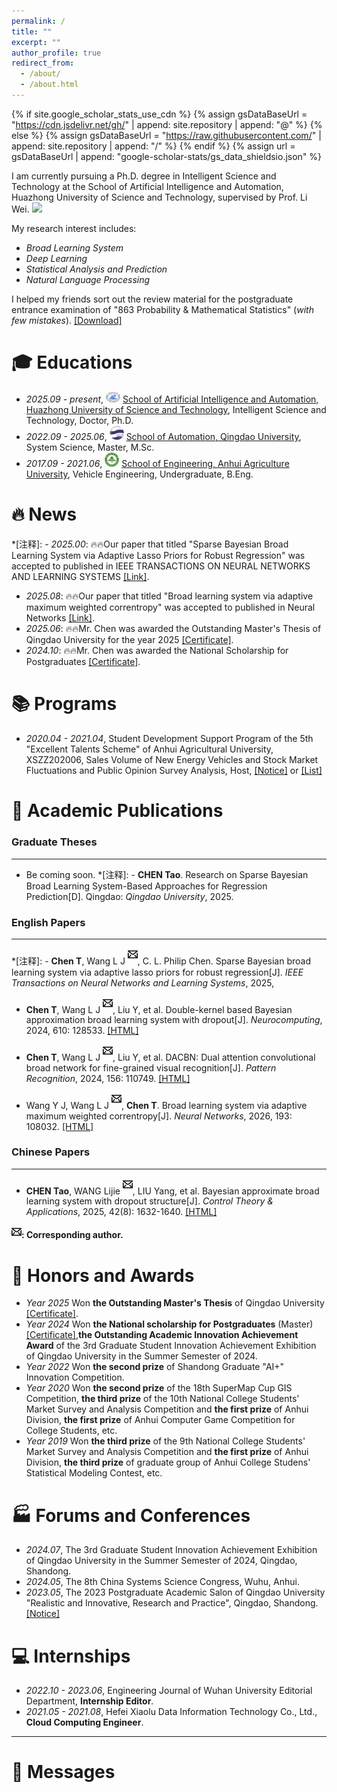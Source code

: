 ```yaml
---
permalink: /
title: ""
excerpt: ""
author_profile: true
redirect_from: 
  - /about/
  - /about.html
---
```


{% if site.google_scholar_stats_use_cdn %}
{% assign gsDataBaseUrl = "https://cdn.jsdelivr.net/gh/" | append: site.repository | append: "@" %}
{% else %}
{% assign gsDataBaseUrl = "https://raw.githubusercontent.com/" | append: site.repository | append: "/" %}
{% endif %}
{% assign url = gsDataBaseUrl | append: "google-scholar-stats/gs_data_shieldsio.json" %}
<div class='paper-box-text' markdown="1">
  
<span class='anchor' id='about-me'></span>

I am currently pursuing a Ph.D. degree in Intelligent Science and Technology at the School of Artificial Intelligence and Automation, Huazhong University of Science and Technology, supervised by Prof. Li Wei. <a href='https://scholar.google.com/citations?user=pj7fXtgAAAAJ&hl=en'><img src="https://img.shields.io/endpoint?url={{ url | url_encode }}&logo=Google%20Scholar&labelColor=f6f6f6&color=9cf&style=flat&label=Citations"></a>

My research interest includes: 
- *Broad Learning System*
- *Deep Learning*
- *Statistical Analysis and Prediction*
- *Natural Language Processing*

I helped my friends sort out the review material for the postgraduate entrance examination of "863 Probability & Mathematical Statistics" (*with few mistakes*). [[Download]](/pdf/概率论与数理统计.pdf) 


<span class='anchor' id='-educations'></span>
# 🎓 Educations
- *2025.09 - present*, <a href="https://english.hust.edu.cn/"><img class="jpg" src="images/HUST.jpg" width="23pt"></a> [School of Artificial Intelligence and Automation, Huazhong University of Science and Technology](http://english.aia.hust.edu.cn/), Intelligent Science and Technology, Doctor, Ph.D.
- *2022.09 - 2025.06*, <a href="http://english.qdu.edu.cn/"><img class="jpg" src="images/qdu.jpg" width="23pt"></a> [School of Automation, Qingdao University](http://zdh.qdu.edu.cn/), System Science, Master, M.Sc.
- *2017.09 - 2021.06*, <a href="http://eng.ahau.edu.cn/"><img class="jpg" src="images/ahau.jpg" width="23pt"></a> [School of Engineering, Anhui Agriculture University](http://gxy.ahau.edu.cn/), Vehicle Engineering, Undergraduate, B.Eng.

<span class='anchor' id='-news'></span>
# 🔥 News 
*[注释]: - *2025.00*: 🔥🔥Our paper that titled "Sparse Bayesian Broad Learning System via Adaptive Lasso Priors for Robust Regression" was accepted to published in IEEE TRANSACTIONS ON NEURAL NETWORKS AND LEARNING SYSTEMS [[Link]]().
- *2025.08*: 🔥🔥Our paper that titled "Broad learning system via adaptive maximum weighted correntropy" was accepted to published in Neural Networks [[Link]](https://doi.org/10.1016/j.neunet.2025.108032).
- *2025.06*: 🔥🔥Mr. Chen was awarded the Outstanding Master's Thesis of Qingdao University for the year 2025 [[Certificate]](/images/qduyouxiuxueweilunwen.jpg).
- *2024.10*: 🔥🔥Mr. Chen was awarded the National Scholarship for Postgraduates [[Certificate]](/images/guojiang.jpg).
 
<span class='anchor' id='-programs'></span>
# 📚 Programs
- *2020.04 - 2021.04*, Student Development Support Program of the 5th "Excellent Talents Scheme" of Anhui Agricultural University, XSZZ202006, Sales Volume of New Energy Vehicles and Stock Market Fluctuations and Public Opinion Survey Analysis, Host, [[Notice]](http://xszz.ahau.edu.cn/info/1013/1793.htm) or [[List]](/Excel/安徽农业大学2020年第五期“优才计划”项目拟立项名单.xls)


<span class='anchor' id='-publications'></span>
# 📝 Academic Publications 
### Graduate Theses
---
- Be coming soon.
*[注释]: -  **CHEN Tao**. Research on Sparse Bayesian Broad Learning System-Based Approaches for Regression Prediction[D]. Qingdao: *Qingdao University*, 2025.
### English Papers
---
*[注释]: -  **Chen T**, Wang L J <sup><svg focusable="false" viewBox="0 0 102 128" height="20" title="Author email or social media contact details icon" class="icon icon-envelope react-xocs-author-icon u-fill-grey8"><path d="M55.8 57.2c-1.78 1.31-5.14 1.31-6.9 0L17.58 34h69.54L55.8 57.19zM0 32.42l42.94 32.62c2.64 1.95 6.02 2.93 9.4 2.93s6.78-.98 9.42-2.93L102 34.34V24H0zM92 88.9L73.94 66.16l-8.04 5.95L83.28 94H18.74l18.38-23.12-8.04-5.96L10 88.94V51.36L0 42.9V104h102V44.82l-10 8.46V88.9"></path></svg></sup>, C. L. Philip Chen. Sparse Bayesian broad learning system via adaptive lasso priors for robust regression[J]. *IEEE Transactions on Neural Networks and Learning Systems*, 2025,

-   **Chen T**, Wang L J <sup><svg focusable="false" viewBox="0 0 102 128" height="20" title="Author email or social media contact details icon" class="icon icon-envelope react-xocs-author-icon u-fill-grey8"><path d="M55.8 57.2c-1.78 1.31-5.14 1.31-6.9 0L17.58 34h69.54L55.8 57.19zM0 32.42l42.94 32.62c2.64 1.95 6.02 2.93 9.4 2.93s6.78-.98 9.42-2.93L102 34.34V24H0zM92 88.9L73.94 66.16l-8.04 5.95L83.28 94H18.74l18.38-23.12-8.04-5.96L10 88.94V51.36L0 42.9V104h102V44.82l-10 8.46V88.9"></path></svg></sup>, Liu Y, et al. Double-kernel based Bayesian approximation broad learning system with dropout[J]. *Neurocomputing*, 2024, 610: 128533.
[[HTML]](https://doi.org/10.1016/j.neucom.2024.128533)

-   **Chen T**, Wang L J <sup><svg focusable="false" viewBox="0 0 102 128" height="20" title="Author email or social media contact details icon" class="icon icon-envelope react-xocs-author-icon u-fill-grey8"><path d="M55.8 57.2c-1.78 1.31-5.14 1.31-6.9 0L17.58 34h69.54L55.8 57.19zM0 32.42l42.94 32.62c2.64 1.95 6.02 2.93 9.4 2.93s6.78-.98 9.42-2.93L102 34.34V24H0zM92 88.9L73.94 66.16l-8.04 5.95L83.28 94H18.74l18.38-23.12-8.04-5.96L10 88.94V51.36L0 42.9V104h102V44.82l-10 8.46V88.9"></path></svg></sup>, Liu Y, et al. DACBN: Dual attention convolutional broad network for fine-grained visual recognition[J]. *Pattern Recognition*, 2024, 156: 110749.
[[HTML]](https://doi.org/10.1016/j.patcog.2024.110749)

-  Wang Y J, Wang L J <sup><svg focusable="false" viewBox="0 0 102 128" height="20" title="Author email or social media contact details icon" class="icon icon-envelope react-xocs-author-icon u-fill-grey8"><path d="M55.8 57.2c-1.78 1.31-5.14 1.31-6.9 0L17.58 34h69.54L55.8 57.19zM0 32.42l42.94 32.62c2.64 1.95 6.02 2.93 9.4 2.93s6.78-.98 9.42-2.93L102 34.34V24H0zM92 88.9L73.94 66.16l-8.04 5.95L83.28 94H18.74l18.38-23.12-8.04-5.96L10 88.94V51.36L0 42.9V104h102V44.82l-10 8.46V88.9"></path></svg></sup>, **Chen T**. Broad learning system via adaptive maximum weighted correntropy[J]. *Neural Networks*, 2026, 193: 108032. [[HTML]](https://doi.org/10.1016/j.neunet.2025.108032)

### Chinese Papers
--- 
-   **CHEN Tao**, WANG Lijie <sup><svg focusable="false" viewBox="0 0 102 128" height="20" title="Author email or social media contact details icon" class="icon icon-envelope react-xocs-author-icon u-fill-grey8"><path d="M55.8 57.2c-1.78 1.31-5.14 1.31-6.9 0L17.58 34h69.54L55.8 57.19zM0 32.42l42.94 32.62c2.64 1.95 6.02 2.93 9.4 2.93s6.78-.98 9.42-2.93L102 34.34V24H0zM92 88.9L73.94 66.16l-8.04 5.95L83.28 94H18.74l18.38-23.12-8.04-5.96L10 88.94V51.36L0 42.9V104h102V44.82l-10 8.46V88.9"></path></svg></sup>, LIU Yang, et al. Bayesian approximate broad learning system with dropout structure[J]. *Control Theory & Applications*, 2025, 42(8): 1632-1640.
[[HTML]](https://dx.doi.org/10.7641/CTA.2024.30087)

**<svg focusable="false" viewBox="0 0 102 128" height="20" title="Author email or social media contact details icon" class="icon icon-envelope react-xocs-author-icon u-fill-grey8"><path d="M55.8 57.2c-1.78 1.31-5.14 1.31-6.9 0L17.58 34h69.54L55.8 57.19zM0 32.42l42.94 32.62c2.64 1.95 6.02 2.93 9.4 2.93s6.78-.98 9.42-2.93L102 34.34V24H0zM92 88.9L73.94 66.16l-8.04 5.95L83.28 94H18.74l18.38-23.12-8.04-5.96L10 88.94V51.36L0 42.9V104h102V44.82l-10 8.46V88.9"></path></svg>: Corresponding author.**

<span class='anchor' id='-honors-and-awards'></span>
# 📖 Honors and Awards
- *Year 2025* Won **the Outstanding Master's Thesis** of Qingdao University [[Certificate]](/images/qduyouxiuxueweilunwen.jpg).
- *Year 2024* Won **the National scholarship for Postgraduates** (Master) [[Certificate]](/images/guojiang.jpg),**the Outstanding Academic Innovation Achievement Award** of the 3rd Graduate Student Innovation Achievement Exhibition of Qingdao University in the Summer Semester of 2024.
- *Year 2022* Won **the second prize** of Shandong Graduate "AI+" Innovation Competition.
- *Year 2020* Won **the second prize** of the 18th SuperMap Cup GIS Competition, **the third prize** of the 10th National College Students' Market Survey and Analysis Competition and **the first prize** of Anhui Division, **the first prize** of Anhui Computer Game Competition for College Students, etc.
- *Year 2019* Won **the third prize** of the 9th National College Students' Market Survey and Analysis Competition and **the first prize** of Anhui Division, **the third prize** of graduate group of Anhui College Studens' Statistical Modeling Contest, etc.

<span class='anchor' id='-conferences'></span>
# 🏭 Forums and Conferences
- *2024.07*, The 3rd Graduate Student Innovation Achievement Exhibition of Qingdao University in the Summer Semester of 2024, Qingdao, Shandong.
- *2024.05*, The 8th China Systems Science Congress, Wuhu, Anhui.
- *2023.05*, The 2023 Postgraduate Academic Salon of Qingdao University "Realistic and Innovative, Research and Practice", Qingdao, Shandong. [[Notice]](https://mp.weixin.qq.com/s/iDcZ8NttA1ifqcynNizpSg)

<span class='anchor' id='-internships'></span>
# 💻 Internships
- *2022.10 - 2023.06*, Engineering Journal of Wuhan University Editorial Department, **Internship Editor**.
- *2021.05 - 2021.08*, Hefei Xiaolu Data Information Technology Co., Ltd., **Cloud Computing Engineer**.
  
---
<span class='anchor' id='-messages'></span>
# 💬 Messages

<script src="https://giscus.app/client.js"
        data-repo="supersahau/supersahau.github.io"
        data-repo-id="R_kgDOHjE2HA"
        data-category="Q&A"
        data-category-id="DIC_kwDOHjE2HM4CsW0m"
        data-mapping="pathname"
        data-strict="0"
        data-reactions-enabled="0"
        data-emit-metadata="0"
        data-input-position="top"
        data-theme="light"
        data-lang="en"
        crossorigin="anonymous"
        async>
</script>
</div>


